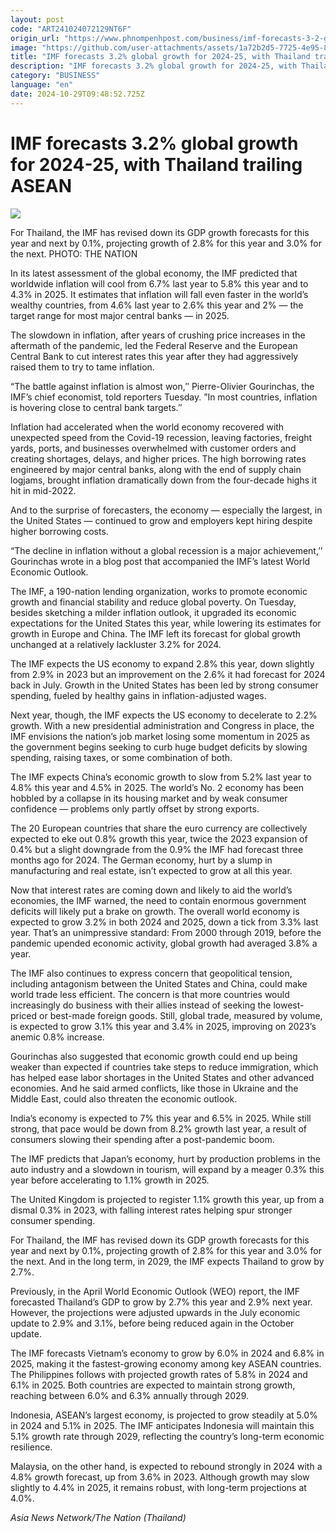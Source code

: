 ```yaml
---
layout: post
code: "ART241024072129NT6F"
origin_url: "https://www.phnompenhpost.com/business/imf-forecasts-3-2-global-growth-for-2024-25-with-thailand-trailing-asean"
image: "https://github.com/user-attachments/assets/1a72b2d5-7725-4e95-8979-67b692656ac9"
title: "IMF forecasts 3.2% global growth for 2024-25, with Thailand trailing ASEAN"
description: "​​IMF forecasts 3.2% global growth for 2024-25, with Thailand trailing ASEAN​"
category: "BUSINESS"
language: "en"
date: 2024-10-29T09:48:52.725Z
---
```


# IMF forecasts 3.2% global growth for 2024-25, with Thailand trailing ASEAN

![](https://github.com/user-attachments/assets/9950270c-e795-4e75-bf22-3bc9b8c12177)

For Thailand, the IMF has revised down its GDP growth forecasts for this year and next by 0.1%, projecting growth of 2.8% for this year and 3.0% for the next. PHOTO: THE NATION

In its latest assessment of the global economy, the IMF predicted that worldwide inflation will cool from 6.7% last year to 5.8% this year and to 4.3% in 2025. It estimates that inflation will fall even faster in the world’s wealthy countries, from 4.6% last year to 2.6% this year and 2% — the target range for most major central banks — in 2025.

The slowdown in inflation, after years of crushing price increases in the aftermath of the pandemic, led the Federal Reserve and the European Central Bank to cut interest rates this year after they had aggressively raised them to try to tame inflation.

“The battle against inflation is almost won,″ Pierre-Olivier Gourinchas, the IMF’s chief economist, told reporters Tuesday. ”In most countries, inflation is hovering close to central bank targets.″

Inflation had accelerated when the world economy recovered with unexpected speed from the Covid-19 recession, leaving factories, freight yards, ports, and businesses overwhelmed with customer orders and creating shortages, delays, and higher prices. The high borrowing rates engineered by major central banks, along with the end of supply chain logjams, brought inflation dramatically down from the four-decade highs it hit in mid-2022.

And to the surprise of forecasters, the economy — especially the largest, in the United States — continued to grow and employers kept hiring despite higher borrowing costs.

“The decline in inflation without a global recession is a major achievement,’’ Gourinchas wrote in a blog post that accompanied the IMF’s latest World Economic Outlook.

The IMF, a 190-nation lending organization, works to promote economic growth and financial stability and reduce global poverty. On Tuesday, besides sketching a milder inflation outlook, it upgraded its economic expectations for the United States this year, while lowering its estimates for growth in Europe and China. The IMF left its forecast for global growth unchanged at a relatively lackluster 3.2% for 2024.

The IMF expects the US economy to expand 2.8% this year, down slightly from 2.9% in 2023 but an improvement on the 2.6% it had forecast for 2024 back in July. Growth in the United States has been led by strong consumer spending, fueled by healthy gains in inflation-adjusted wages.

Next year, though, the IMF expects the US economy to decelerate to 2.2% growth. With a new presidential administration and Congress in place, the IMF envisions the nation’s job market losing some momentum in 2025 as the government begins seeking to curb huge budget deficits by slowing spending, raising taxes, or some combination of both.

The IMF expects China’s economic growth to slow from 5.2% last year to 4.8% this year and 4.5% in 2025. The world’s No. 2 economy has been hobbled by a collapse in its housing market and by weak consumer confidence — problems only partly offset by strong exports.

The 20 European countries that share the euro currency are collectively expected to eke out 0.8% growth this year, twice the 2023 expansion of 0.4% but a slight downgrade from the 0.9% the IMF had forecast three months ago for 2024. The German economy, hurt by a slump in manufacturing and real estate, isn’t expected to grow at all this year.

Now that interest rates are coming down and likely to aid the world’s economies, the IMF warned, the need to contain enormous government deficits will likely put a brake on growth. The overall world economy is expected to grow 3.2% in both 2024 and 2025, down a tick from 3.3% last year. That’s an unimpressive standard: From 2000 through 2019, before the pandemic upended economic activity, global growth had averaged 3.8% a year.

The IMF also continues to express concern that geopolitical tension, including antagonism between the United States and China, could make world trade less efficient. The concern is that more countries would increasingly do business with their allies instead of seeking the lowest-priced or best-made foreign goods. Still, global trade, measured by volume, is expected to grow 3.1% this year and 3.4% in 2025, improving on 2023’s anemic 0.8% increase.

Gourinchas also suggested that economic growth could end up being weaker than expected if countries take steps to reduce immigration, which has helped ease labor shortages in the United States and other advanced economies. And he said armed conflicts, like those in Ukraine and the Middle East, could also threaten the economic outlook.

India’s economy is expected to 7% this year and 6.5% in 2025. While still strong, that pace would be down from 8.2% growth last year, a result of consumers slowing their spending after a post-pandemic boom.

The IMF predicts that Japan’s economy, hurt by production problems in the auto industry and a slowdown in tourism, will expand by a meager 0.3% this year before accelerating to 1.1% growth in 2025.

The United Kingdom is projected to register 1.1% growth this year, up from a dismal 0.3% in 2023, with falling interest rates helping spur stronger consumer spending.

For Thailand, the IMF has revised down its GDP growth forecasts for this year and next by 0.1%, projecting growth of 2.8% for this year and 3.0% for the next. And in the long term, in 2029, the IMF expects Thailand to grow by 2.7%.

Previously, in the April World Economic Outlook (WEO) report, the IMF forecasted Thailand’s GDP to grow by 2.7% this year and 2.9% next year. However, the projections were adjusted upwards in the July economic update to 2.9% and 3.1%, before being reduced again in the October update.

The IMF forecasts Vietnam’s economy to grow by 6.0% in 2024 and 6.8% in 2025, making it the fastest-growing economy among key ASEAN countries. The Philippines follows with projected growth rates of 5.8% in 2024 and 6.1% in 2025. Both countries are expected to maintain strong growth, reaching between 6.0% and 6.3% annually through 2029.

Indonesia, ASEAN’s largest economy, is projected to grow steadily at 5.0% in 2024 and 5.1% in 2025. The IMF anticipates Indonesia will maintain this 5.1% growth rate through 2029, reflecting the country’s long-term economic resilience.

Malaysia, on the other hand, is expected to rebound strongly in 2024 with a 4.8% growth forecast, up from 3.6% in 2023. Although growth may slow slightly to 4.4% in 2025, it remains robust, with long-term projections at 4.0%.

_Asia News Network/The Nation (Thailand)_